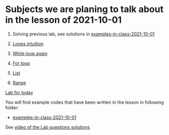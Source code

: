 # Subjects we are planing to talk about in the lesson of 2021-10-01

1. Solving previous lab, see solutions in  [examples-in-class-2021-10-01](examples-in-class-2021-10-01)

2. [Loops intuition](../course-content/loop-intution.md)

3. [While loop again](../course-content/loop-statements-while.md)

4. [For loop](../course-content/loop-statements-for.md)

5. [List](../course-content/list.md)

6. [Range](../course-content/range.md)

[Lab for today](Labs/Lab-2021-10-01.md)

You will find example codes that have been written in the lesson in following folder:
 - [examples-in-class-2021-10-01](examples-in-class-2021-10-01)

See [video of the Lab questions solutions](https://youtu.be/NJwUxw6T-f0)
